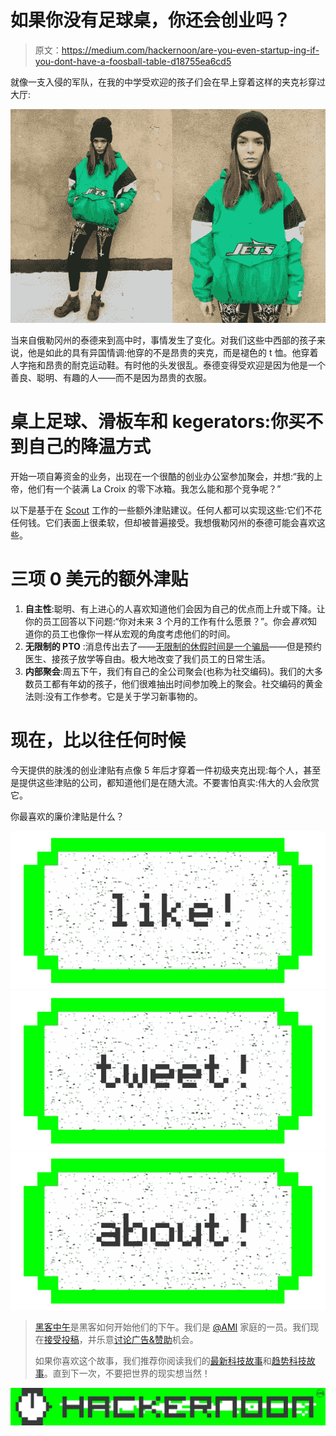 # 如果你没有足球桌，你还会创业吗？

> 原文：<https://medium.com/hackernoon/are-you-even-startup-ing-if-you-dont-have-a-foosball-table-d18755ea6cd5>

就像一支入侵的军队，在我的中学受欢迎的孩子们会在早上穿着这样的夹克衫穿过大厅:

![](img/6cbf8b657ff2239727f6477a4642edca.png)

当来自俄勒冈州的泰德来到高中时，事情发生了变化。对我们这些中西部的孩子来说，他是如此的具有异国情调:他穿的不是昂贵的夹克，而是褪色的 t 恤。他穿着人字拖和昂贵的耐克运动鞋。有时他的头发很乱。泰德变得受欢迎是因为他是一个善良、聪明、有趣的人——而不是因为昂贵的衣服。

# 桌上足球、滑板车和 kegerators:你买不到自己的降温方式

开始一项自筹资金的业务，出现在一个很酷的创业办公室参加聚会，并想:“我的上帝，他们有一个装满 La Croix 的零下冰箱。我怎么能和那个竞争呢？”

以下是基于在 [Scout](https://scoutapp.com) 工作的一些额外津贴建议。任何人都可以实现这些:它们不花任何钱。它们表面上很柔软，但却被普遍接受。我想俄勒冈州的泰德可能会喜欢这些。

# 三项 0 美元的额外津贴

1.  **自主性**:聪明、有上进心的人喜欢知道他们会因为自己的优点而上升或下降。让你的员工回答以下问题:“你对未来 3 个月的工作有什么愿景？”。你会*喜欢*知道你的员工也像你一样从宏观的角度考虑他们的时间。
2.  **无限制的 PTO** :消息传出去了——[无限制的休假时间是一个骗局](https://www.thrillist.com/travel/nation/unlimited-vacation-policies-are-scams-for-employees)——但是预约医生、接孩子放学等自由。极大地改变了我们员工的日常生活。
3.  **内部聚会**:周五下午，我们有自己的全公司聚会(也称为社交编码)。我们的大多数员工都有年幼的孩子，他们很难抽出时间参加晚上的聚会。社交编码的黄金法则:没有工作参考。它是关于学习新事物的。

# 现在，比以往任何时候

今天提供的肤浅的创业津贴有点像 5 年后才穿着一件初级夹克出现:每个人，甚至是提供这些津贴的公司，都知道他们是在随大流。不要害怕真实:伟大的人会欣赏它。

你最喜欢的廉价津贴是什么？

[![](img/50ef4044ecd4e250b5d50f368b775d38.png)](http://bit.ly/HackernoonFB)[![](img/979d9a46439d5aebbdcdca574e21dc81.png)](https://goo.gl/k7XYbx)[![](img/2930ba6bd2c12218fdbbf7e02c8746ff.png)](https://goo.gl/4ofytp)

> [黑客中午](http://bit.ly/Hackernoon)是黑客如何开始他们的下午。我们是 [@AMI](http://bit.ly/atAMIatAMI) 家庭的一员。我们现在[接受投稿](http://bit.ly/hackernoonsubmission)，并乐意[讨论广告&赞助](mailto:partners@amipublications.com)机会。
> 
> 如果你喜欢这个故事，我们推荐你阅读我们的[最新科技故事](http://bit.ly/hackernoonlatestt)和[趋势科技故事](https://hackernoon.com/trending)。直到下一次，不要把世界的现实想当然！

![](img/be0ca55ba73a573dce11effb2ee80d56.png)